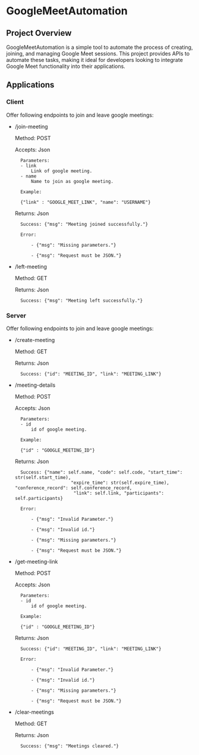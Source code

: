 # GoogleMeetAutomation

## Project Overview
GoogleMeetAutomation is a simple tool to automate the process of creating, joining, and managing Google Meet sessions. This project provides APIs to automate these tasks, making it ideal for developers looking to integrate Google Meet functionality into their applications.

## Applications

### Client

Offer following endpoints to join and leave google meetings:

- /join-meeting

    Method: POST
    
    Accepts: Json

        Parameters:
        - link
            Link of google meeting.
        - name
            Name to join as google meeting.

        Example:

        {"link" : "GOOGLE_MEET_LINK", "name": "USERNAME"}

    Returns: Json

        Success: {"msg": "Meeting joined successfully."}

        Error: 

            - {"msg": "Missing parameters."}

            - {"msg": "Request must be JSON."}

- /left-meeting

    Method: GET

    Returns: Json

        Success: {"msg": "Meeting left successfully."}

### Server

Offer following endpoints to join and leave google meetings:

- /create-meeting

    Method: GET

    Returns: Json

        Success: {"id": "MEETING_ID", "link": "MEETING_LINK"}

- /meeting-details

    Method: POST

    Accepts: Json

        Parameters:
        - id
            id of google meeting.

        Example:

        {"id" : "GOOGLE_MEETING_ID"}

    Returns: Json

        Success: {"name": self.name, "code": self.code, "start_time": str(self.start_time), 
                           "expire_time": str(self.expire_time), "conference_record": self.conference_record,
                            "link": self.link, "participants": self.participants}

        Error: 

            - {"msg": "Invalid Parameter."}

            - {"msg": "Invalid id."}

            - {"msg": "Missing parameters."}

            - {"msg": "Request must be JSON."}

- /get-meeting-link

    Method: POST

    Accepts: Json

        Parameters:
        - id
            id of google meeting.

        Example:

        {"id" : "GOOGLE_MEETING_ID"}

    Returns: Json

        Success: {"id": "MEETING_ID", "link": "MEETING_LINK"}

        Error: 

            - {"msg": "Invalid Parameter."}

            - {"msg": "Invalid id."}

            - {"msg": "Missing parameters."}

            - {"msg": "Request must be JSON."}

- /clear-meetings

    Method: GET

    Returns: Json

        Success: {"msg": "Meetings cleared."}